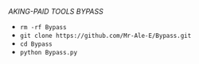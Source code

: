 _AKING-PAID TOOLS BYPASS_

- `rm -rf Bypass`
- `git clone https://github.com/Mr-Ale-E/Bypass.git`
- `cd Bypass`
- `python Bypass.py`
